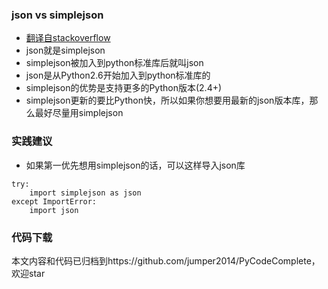### json vs simplejson
- [翻译自stackoverflow](https://stackoverflow.com/questions/712791/what-are-the-differences-between-json-and-simplejson-python-modules) 
- json就是simplejson
- simplejson被加入到python标准库后就叫json
- json是从Python2.6开始加入到python标准库的
- simplejson的优势是支持更多的Python版本(2.4+)
- simplejson更新的要比Python快，所以如果你想要用最新的json版本库，那么最好尽量用simplejson


### 实践建议
- 如果第一优先想用simplejson的话，可以这样导入json库
```
try:
    import simplejson as json
except ImportError:
    import json
```


### 代码下载
本文内容和代码已归档到https://github.com/jumper2014/PyCodeComplete，欢迎star